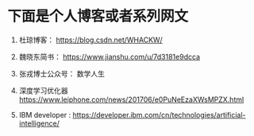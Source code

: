 # 下面是个人博客或者系列网文

1. 杜琼博客： https://blog.csdn.net/WHACKW/

2. 魏晓东简书： https://www.jianshu.com/u/7d3181e9dcca

3. 张戎博士公众号： 数学人生

4. 深度学习优化器   https://www.leiphone.com/news/201706/e0PuNeEzaXWsMPZX.html 

5. IBM developer : https://developer.ibm.com/cn/technologies/artificial-intelligence/
